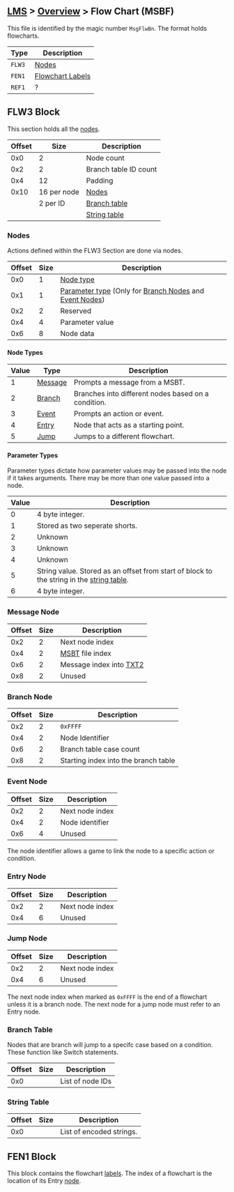 ## [LMS](../../formats.md#lms) > [Overview](overview.md) > Flow Chart (MSBF)

This file is identified by the magic number `MsgFlwBn`. The format holds flowcharts.

| Type | Description |
| --- | --- |
| `FLW3` | [Nodes](#flw3-block) |
| `FEN1` | [Flowchart Labels](#fen1-block) |
| `REF1` | ? |

## FLW3 Block
This section holds all the [nodes](#nodes).

| Offset | Size | Description |
| --- | --- | --- |
| 0x0 | 2  | Node count |
| 0x2 | 2  | Branch table ID count |
| 0x4 | 12 | Padding |
| 0x10 | 16 per node | [Nodes](#nodes)
| | 2 per ID | [Branch table](#branch-table) |
| | | [String table](#string-table)

### Nodes
Actions defined within the FLW3 Section are done via nodes. 

| Offset | Size | Description |
| --- | --- | --- |
| 0x0 | 1 | [Node type](#node-types) |
| 0x1 | 1|  [Parameter type](#parameter-types) (Only for [Branch Nodes](#branch-node) and [Event Nodes](#event-node))|
| 0x2 | 2 | Reserved |
| 0x4 | 4 | Parameter value |
| 0x6 | 8 | Node data |

#### Node Types
| Value | Type | Description |
| --- | --- | --- |
| 1 | [Message](#message-node) | Prompts a message from a MSBT. |
| 2 | [Branch](#branch-node) | Branches into different nodes based on a condition. |
| 3 | [Event](#event-node) | Prompts an action or event. | 
| 4 | [Entry](#entry-node) | Node that acts as a starting point. |
| 5 | [Jump](#jump-node) | Jumps to a different flowchart. |

#### Parameter Types
Parameter types dictate how parameter values may be passed into the node if it takes arguments. There may be more than one value passed into a node.

| Value | Description |
| --- | --- |
| 0 | 4 byte integer. |
| 1 | Stored as two seperate shorts. |
| 2 | Unknown | 
| 3 | Unknown |
| 4 | Unknown |
| 5 | String value. Stored as an offset from start of block to the string in the [string table](#string-table). |
| 6 | 4 byte integer. |

### Message Node
| Offset | Size | Description |
| --- | --- | --- |
| 0x2 | 2 | Next node index |
| 0x4 | 2 | [MSBT](./msbt.md) file index |
| 0x6 | 2 | Message index into [TXT2](./msbt.md#txt2-block) |
| 0x8 | 2 | Unused |

### Branch Node 
| Offset | Size | Description |
| --- | --- | --- |
| 0x2 | 2 | `0xFFFF`|
| 0x4 | 2 | Node Identifier |
| 0x6 | 2 | Branch table case count |
| 0x8 | 2 | Starting index into the branch table |

### Event Node
| Offset | Size | Description |
| --- | --- | --- |
| 0x2 | 2 | Next node index |
| 0x4 | 2 | Node identifier |
| 0x6 | 4 | Unused |

The node identifier allows a game to link the node to a specific action or condition. 

### Entry Node
| Offset | Size | Description |
| --- | --- | --- |
| 0x2 | 2 | Next node index |
| 0x4 | 6 | Unused |

### Jump Node
| Offset | Size | Description |
| --- | --- | --- |
| 0x2 | 2 | Next node index |
| 0x4 | 6 | Unused |

The next node index when marked as `0xFFFF` is the end of a flowchart unless it is a branch node. The next node for a jump node must refer to an Entry node.

### Branch Table
Nodes that are branch will jump to a specifc case based on a condition. These function like Switch statements.

| Offset | Size | Description |
| --- | --- | --- |
| 0x0 || List of node IDs |

### String Table 
| Offset | Size | Description |
| --- | --- | --- |
| 0x0 | | List of encoded strings. |

## FEN1 Block
This block contains the flowchart [labels](overview.md#hash-tables). The index of a flowchart is the location of its Entry [node](#nodes).
